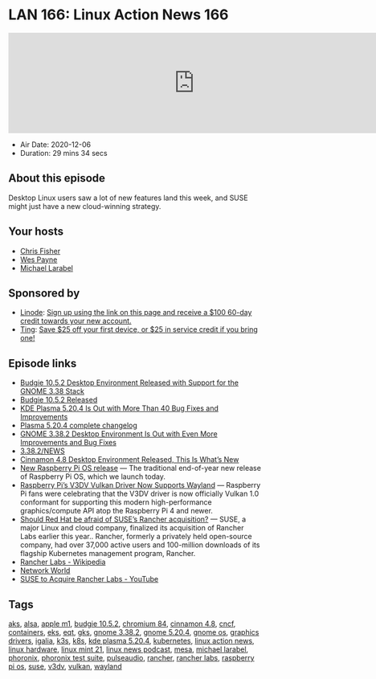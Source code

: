 # LAN 166: Linux Action News 166

<iframe src="https://player.fireside.fm/v2/DAcK9LdX+_9eh1_JP?theme=dark" width="740" height="200" frameborder="0" scrolling="no"></iframe>

* Air Date: 2020-12-06
* Duration: 29 mins 34 secs

## About this episode

Desktop Linux users saw a lot of new features land this week, and SUSE might just have a new cloud-winning strategy.

## Your hosts
* [Chris Fisher](https://linuxactionnews.com/hosts/chris)
* [Wes Payne](https://linuxactionnews.com/hosts/wes)
* [Michael Larabel](https://linuxactionnews.com/guests/larabel)

## Sponsored by

  * [Linode](http://linode.com/lan): [Sign up using the link on this page and receive a $100 60-day credit towards your new account. ](http://linode.com/lan)
  * [Ting](https://linux.ting.com): [Save $25 off your first device, or $25 in service credit if you bring one!](https://linux.ting.com)



## Episode links

  * [Budgie 10.5.2 Desktop Environment Released with Support for the GNOME 3.38 Stack](https://9to5linux.com/budgie-10-5-2-desktop-environment-released-with-support-for-the-gnome-3-38-stack "Budgie 10.5.2 Desktop Environment Released with Support for the GNOME 3.38 Stack")
  * [Budgie 10.5.2 Released](https://getsol.us/2020/12/02/budgie-10-5-2-released/ "Budgie 10.5.2 Released")
  * [KDE Plasma 5.20.4 Is Out with More Than 40 Bug Fixes and Improvements](https://9to5linux.com/kde-plasma-5-20-4-is-out-with-more-than-40-bug-fixes-and-improvements "KDE Plasma 5.20.4 Is Out with More Than 40 Bug Fixes and Improvements")
  * [Plasma 5.20.4 complete changelog](https://kde.org/announcements/plasma-5.20.3-5.20.4-changelog/ "Plasma 5.20.4 complete changelog")
  * [GNOME 3.38.2 Desktop Environment Is Out with Even More Improvements and Bug Fixes](https://9to5linux.com/gnome-3-38-2-desktop-environment-is-out-with-even-more-improvements-and-bug-fixes "GNOME 3.38.2 Desktop Environment Is Out with Even More Improvements and Bug Fixes")
  * [3.38.2/NEWS](https://download.gnome.org/core/3.38/3.38.2/NEWS "3.38.2/NEWS")
  * [Cinnamon 4.8 Desktop Environment Released, This Is What’s New](https://9to5linux.com/cinnamon-4-8-desktop-environment-released-new-features "Cinnamon 4.8 Desktop Environment Released, This Is What’s New")
  * [New Raspberry Pi OS release](https://www.raspberrypi.org/blog/new-raspberry-pi-os-release-december-2020/ "New Raspberry Pi OS release") — The traditional end-of-year new release of Raspberry Pi OS, which we launch today. 
  * [Raspberry Pi’s V3DV Vulkan Driver Now Supports Wayland](https://www.phoronix.com/scan.php?page=news_item&px=Raspberry-Pi-V3DV-Wayland-WSI "Raspberry Pi’s V3DV Vulkan Driver Now Supports Wayland") — Raspberry Pi fans were celebrating that the V3DV driver is now officially Vulkan 1.0 conformant for supporting this modern high-performance graphics/compute API atop the Raspberry Pi 4 and newer.
  * [Should Red Hat be afraid of SUSE’s Rancher acquisition?](https://www.zdnet.com/article/should-red-hat-be-afraid-of-suses-rancher-acquisition/#ftag=RSSbaffb68 "Should Red Hat be afraid of SUSE’s Rancher acquisition?") — SUSE, a major Linux and cloud company, finalized its acquisition of Rancher Labs earlier this year.. Rancher, formerly a privately held open-source company, had over 37,000 active users and 100-million downloads of its flagship Kubernetes management program, Rancher. 
  * [Rancher Labs - Wikipedia](https://en.wikipedia.org/wiki/Rancher_Labs "Rancher Labs - Wikipedia")
  * [Network World](https://www.networkworld.com/article/3599828/suse-s-rancher-acquisition-brings-containerization-support.html "Network World")
  * [SUSE to Acquire Rancher Labs - YouTube](https://www.youtube.com/watch?v=S1-GX2gmrt8 "SUSE to Acquire Rancher Labs - YouTube")



## Tags

[aks](https://linuxactionnews.com/tags/aks), [alsa](https://linuxactionnews.com/tags/alsa), [apple m1](https://linuxactionnews.com/tags/apple%20m1), [budgie 10.5.2](https://linuxactionnews.com/tags/budgie%2010.5.2), [chromium 84](https://linuxactionnews.com/tags/chromium%2084), [cinnamon 4.8](https://linuxactionnews.com/tags/cinnamon%204.8), [cncf](https://linuxactionnews.com/tags/cncf), [containers](https://linuxactionnews.com/tags/containers), [eks](https://linuxactionnews.com/tags/eks), [eqt](https://linuxactionnews.com/tags/eqt), [gks](https://linuxactionnews.com/tags/gks), [gnome 3.38.2](https://linuxactionnews.com/tags/gnome%203.38.2), [gnome 5.20.4](https://linuxactionnews.com/tags/gnome%205.20.4), [gnome os](https://linuxactionnews.com/tags/gnome%20os), [graphics drivers](https://linuxactionnews.com/tags/graphics%20drivers), [igalia](https://linuxactionnews.com/tags/igalia), [k3s](https://linuxactionnews.com/tags/k3s), [k8s](https://linuxactionnews.com/tags/k8s), [kde plasma 5.20.4](https://linuxactionnews.com/tags/kde%20plasma%205.20.4), [kubernetes](https://linuxactionnews.com/tags/kubernetes), [linux action news](https://linuxactionnews.com/tags/linux%20action%20news), [linux hardware](https://linuxactionnews.com/tags/linux%20hardware), [linux mint 21](https://linuxactionnews.com/tags/linux%20mint%2021), [linux news podcast](https://linuxactionnews.com/tags/linux%20news%20podcast), [mesa](https://linuxactionnews.com/tags/mesa), [michael larabel](https://linuxactionnews.com/tags/michael%20larabel), [phoronix](https://linuxactionnews.com/tags/phoronix), [phoronix test suite](https://linuxactionnews.com/tags/phoronix%20test%20suite), [pulseaudio](https://linuxactionnews.com/tags/pulseaudio), [rancher](https://linuxactionnews.com/tags/rancher), [rancher labs](https://linuxactionnews.com/tags/rancher%20labs), [raspberry pi os](https://linuxactionnews.com/tags/raspberry%20pi%20os), [suse](https://linuxactionnews.com/tags/suse), [v3dv](https://linuxactionnews.com/tags/v3dv), [vulkan](https://linuxactionnews.com/tags/vulkan), [wayland](https://linuxactionnews.com/tags/wayland)
